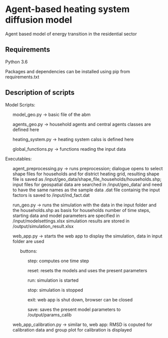 # Agent-based heating system diffusion model
Agent based model of energy transition in the residential sector

## Requirements
Python 3.6

Packages and dependencies can be installed using pip from requirements.txt

## Description of scripts

Model Scripts: <ol>

model_geo.py -> basic file of the abm

agents_geo.py -> household agents and central agents classes are defined here

heating_system.py -> heating system calss is defined here

global_functions.py -> functions reading the input data

</ol>Executables: <ol>

agent_preprocessing.py -> runs preprocession; dialogue opens to select shape files for households and for district heating grid, resulting shape file is saved as /input/geo_data/shape_file_households/households.shp; input files for geospatial data are searched in /input/geo_data/ and need to have the same names as the sample data .dat file containig the input factors is saved to /input/ind_fact.dat

run_geo.py -> runs the simulation with the data in the input folder and the households.shp as basis for households
	number of time steps, starting data and model parameters are specified in /input/modelsettings.xlsx
	simulation results are stored in /output/simulation_result.xlsx

web_app.py -> starts the web app to display the simulation, data in input folder are used

<ol> buttons: 	 <ol>

step: computes one time step
      
reset: resets the models and uses the present parameters
			
run: simulation is started
			
stop: simulation is stopped
			
exit: web app is shut down, browser can be closed
			
save: saves the present model parameters to /output/params_calib

</ol></ol> web_app_calibration.py -> similar to, web app: RMSD is coputed for calibration data and group plot for calibration is displayed
